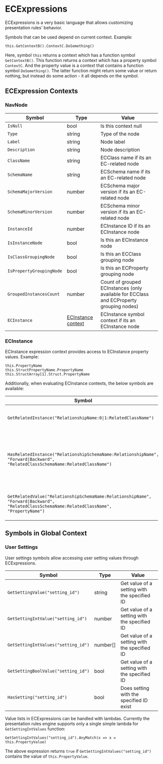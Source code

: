 # ECExpressions

ECExpressions is a very basic language that allows customizing presentation
rules' behavior.

Symbols that can be used depend on current context. Example:
```
this.GetContextB().ContextC.DoSomething()
```
Here, symbol `this` returns a context which has a function symbol
`GetContextB()`. This function returns a context which has a property
symbol `ContextC`. And the property value is a context that contains a
function symbol `DoSomething()`. The latter function might return some value
or return nothing, but instead do some action - it all depends on the symbol.

## ECExpression Contexts

### NavNode

Symbol                    | Type    | Value
--------------------------|---------|----------
`IsNull`                  | bool    | Is this context null
`Type`                    | string  | Type of the node
`Label`                   | string  | Node label
`Description`             | string  | Node description
`ClassName`               | string  | ECClass name if its an EC-related node
`SchemaName`              | string  | ECSchema name if its an EC-related node
`SchemaMajorVersion`      | number  | ECSchema major version if its an EC-related node
`SchemaMinorVersion`      | number  | ECSchema minor version if its an EC-related node
`InstanceId`              | number  | ECInstance ID if its an ECInstance node
`IsInstanceNode`          | bool    | Is this an ECInstance node
`IsClassGroupingNode`     | bool    | Is this an ECClass grouping node
`IsPropertyGroupingNode`  | bool    | Is this an ECProperty grouping node
`GroupedInstancesCount`   | number  | Count of grouped ECInstances (only available for ECClass and ECProperty grouping nodes)
`ECInstance`              | [ECInstance context](#ecinstance) | ECInstance symbol context if its an ECInstance node

### ECInstance

ECInstance expression context provides access to ECInstance property values.
Example:
```
this.PropertyName
this.StructPropertyName.PropertyName
this.StructArray[1].Struct.PropertyName
```

Additionally, when evaluating ECInstance contexts, the below symbols are
available:

Symbol                              | Type    | Value
------------------------------------|---------|----------
<code>GetRelatedInstance("RelationshipName:0&#124;1:RelatedClassName")</code> | [ECInstance context](#ecinstance) | Returns related instance context
<code>HasRelatedInstance("RelationshipSchemaName:RelationshipName", "Forward&#124;Backward", "RelatedClassSchemaName:RelatedClassName")</code> | bool | Does this instance has a related instance following the specified relationship
<code>GetRelatedValue("RelationshipSchemaName:RelationshipName", "Forward&#124;Backward", "RelatedClassSchemaName:RelatedClassName", "PropertyName")</code> | any | Returns property value of the related instance

## Symbols in Global Context

### User Settings

User settings symbols allow accessing user setting values through
ECExpressions.

Symbol                              | Type    | Value
------------------------------------|---------|----------
`GetSettingValue("setting_id")`     | string  | Get value of a setting with the specified ID
`GetSettingIntValue("setting_id")`  | number  | Get value of a setting with the specified ID
`GetSettingIntValues("setting_id")` | number[]| Get value of a setting with the specified ID
`GetSettingBoolValue("setting_id")` | bool    | Get value of a setting with the specified ID
`HasSetting("setting_id")`          | bool    | Does setting with the specified ID exist

Value lists in ECExpressions can be handled with lambdas. Currently the
presentation rules engine supports only a single simple lambda for
`GetSettingIntValues` function:
```
GetSettingIntValues("setting_id").AnyMatch(x => x = this.PropertyValue)
```
The above expression returns `true` if `GetSettingIntValues("setting_id")`
contains the value of `this.PropertyValue`.
